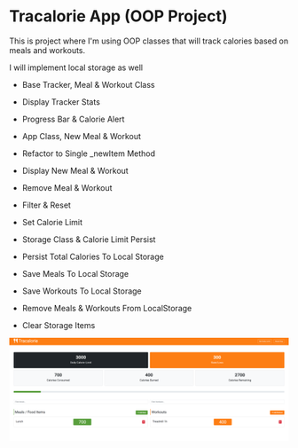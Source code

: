 # Tracalorie App (OOP Project)

This is project where I'm using OOP classes that will track calories based on meals and workouts.

I will implement local storage as well

- Base Tracker, Meal & Workout Class

- Display Tracker Stats

- Progress Bar & Calorie Alert

- App Class, New Meal & Workout

- Refactor to Single \_newItem Method

- Display New Meal & Workout

- Remove Meal & Workout

- Filter & Reset

- Set Calorie Limit

- Storage Class & Calorie Limit Persist

- Persist Total Calories To Local Storage

- Save Meals To Local Storage

- Save Workouts To Local Storage

- Remove Meals & Workouts From LocalStorage

- Clear Storage Items

<img src="Capture.PNG" width="750">
